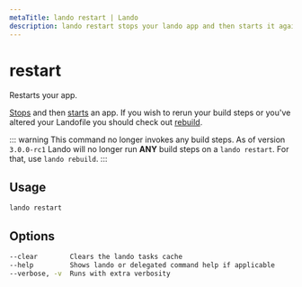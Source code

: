 ```yaml
---
metaTitle: lando restart | Lando
description: lando restart stops your lando app and then starts it again, preserving container state.
---
```


# restart

Restarts your app.

[Stops](./stop.md) and then [starts](./start.md) an app. If you wish to rerun your build steps or you've altered your Landofile you should check out [rebuild](./rebuild.md).

::: warning This command no longer invokes any build steps.
As of version `3.0.0-rc1` Lando will no longer run **ANY** build steps on a `lando restart`. For that, use `lando rebuild`.
:::

## Usage

```bash
lando restart
```

## Options

```bash
--clear        Clears the lando tasks cache
--help         Shows lando or delegated command help if applicable
--verbose, -v  Runs with extra verbosity
```
